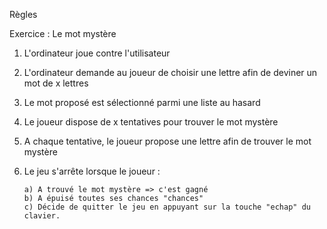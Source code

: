 Règles

Exercice : Le mot mystère

1)  L'ordinateur joue contre l'utilisateur
2)  L'ordinateur demande au joueur de choisir une lettre afin de deviner un mot de x lettres
3)  Le mot proposé est sélectionné parmi une liste au hasard
4)  Le joueur dispose de x tentatives pour trouver le mot mystère
5)  A chaque tentative, le joueur propose une lettre afin de trouver le mot mystère
6)  Le jeu s'arrête lorsque le joueur :


        a) A trouvé le mot mystère => c'est gagné
        b) A épuisé toutes ses chances "chances"
        c) Décide de quitter le jeu en appuyant sur la touche "echap" du clavier.



